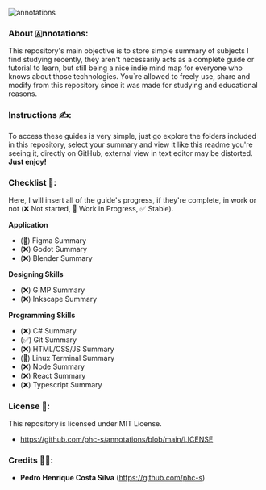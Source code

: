 ![annotations](https://github.com/user-attachments/assets/340144a4-e68a-4653-bf45-70f8b51ea520)
### About 🇦nnotations:
This repository's main objective is to store simple summary of subjects I find studying recently, they aren't necessarily acts as a complete guide or tutorial to learn, but still being a nice indie mind map for everyone who knows about those technologies. You`re allowed to freely use, share and modify from this repository since it was made for studying and educational reasons.
### Instructions ✍️:
To access these guides is very simple, just go explore the folders included in this repository, select your summary and view it like this readme you're seeing it, directly on GitHub, external view in text editor may be distorted. **Just enjoy!**
### Checklist 📝:

Here, I will insert all of the guide's progress, if they're complete, in work or not (❌ Not started, 🧱 Work in Progress, ✅ Stable).

**Application**

+ (🧱) Figma Summary
+ (❌) Godot Summary
+ (❌) Blender Summary

**Designing Skills**

+ (❌) GIMP Summary
+ (❌) Inkscape Summary

**Programming Skills**

+ (❌) C# Summary
+ (✅) Git Summary
+ (❌) HTML/CSS/JS Summary
+ (🧱) Linux Terminal Summary
+ (❌) Node Summary
+ (❌) React Summary
+ (❌) Typescript Summary

### License 📕:
This repository is licensed under MIT License.
+ https://github.com/phc-s/annotations/blob/main/LICENSE
### Credits 👨‍💻:
- **Pedro Henrique Costa Silva** (https://github.com/phc-s) 
